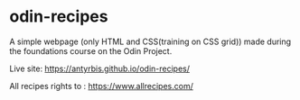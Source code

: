 # odin-recipes

A simple webpage (only HTML and CSS(training on CSS grid)) made during the foundations course on the Odin Project.

Live site: https://antyrbis.github.io/odin-recipes/

All recipes rights to : https://www.allrecipes.com/
